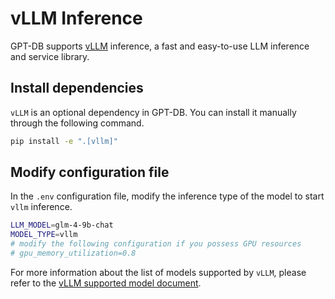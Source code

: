 # vLLM Inference
GPT-DB supports [vLLM](https://github.com/vllm-project/vllm) inference, a fast and easy-to-use LLM inference and service library.

## Install dependencies
`vLLM` is an optional dependency in GPT-DB. You can install it manually through the following command.

```bash
pip install -e ".[vllm]"
```

## Modify configuration file
In the `.env` configuration file, modify the inference type of the model to start `vllm` inference.
```bash
LLM_MODEL=glm-4-9b-chat
MODEL_TYPE=vllm
# modify the following configuration if you possess GPU resources
# gpu_memory_utilization=0.8
```

For more information about the list of models supported by `vLLM`, please refer to the [vLLM supported model document](https://docs.vllm.ai/en/latest/models/supported_models.html#supported-models).

